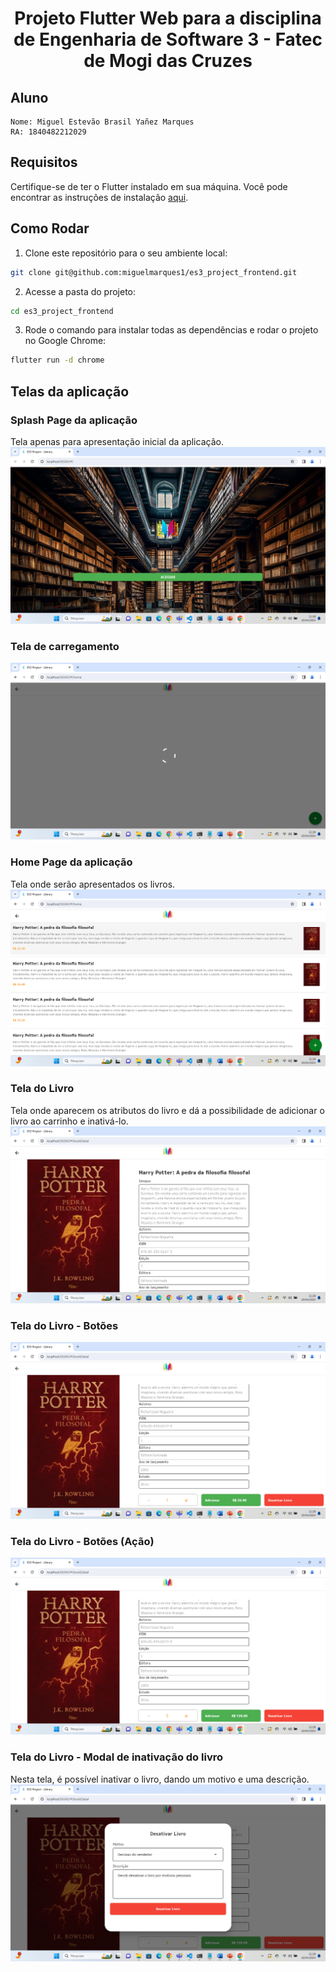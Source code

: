 <center><h1> Projeto Flutter Web para a disciplina de Engenharia de Software 3 - Fatec de Mogi das Cruzes</h1></center>

## Aluno
```
Nome: Miguel Estevão Brasil Yañez Marques
RA: 1840482212029
```

## Requisitos

Certifique-se de ter o Flutter instalado em sua máquina. Você pode encontrar as instruções de instalação [aqui](https://flutter.dev/docs/get-started/install).

## Como Rodar

1. Clone este repositório para o seu ambiente local:

```bash
git clone git@github.com:miguelmarques1/es3_project_frontend.git
```

2. Acesse a pasta do projeto:

```bash
cd es3_project_frontend
```

3. Rode o comando para instalar todas as dependências e rodar o projeto no Google Chrome:

```bash
flutter run -d chrome
```

## Telas da aplicação

### Splash Page da aplicação
Tela apenas para apresentação inicial da aplicação.
![Splash](screenshots/1.png)
### Tela de carregamento
![Tela de carregamento](screenshots/2.png)
### Home Page da aplicação
Tela onde serão apresentados os livros.
![Home](screenshots/3.png)
### Tela do Livro
Tela onde aparecem os atributos do livro e dá a possibilidade de adicionar o livro ao carrinho e inativá-lo.
![Tela do livro](screenshots/4.png)
### Tela do Livro - Botões
![Tela do livro - Apresentação de botões](screenshots/5.png)
### Tela do Livro - Botões (Ação)
![Tela do livro - Apresentação de ação dos botões](screenshots/6.png)
### Tela do Livro - Modal de inativação do livro
Nesta tela, é possível inativar o livro, dando um motivo e uma descrição.
![Tela do livro - Modal de desativação do livro](screenshots/7.png)